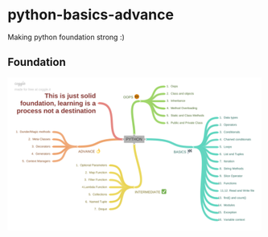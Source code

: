 # python-basics-advance
Making python foundation strong :)



## Foundation

![structure](https://github.com/sudharsan004/python-basics-advance/blob/main/structure.png)

